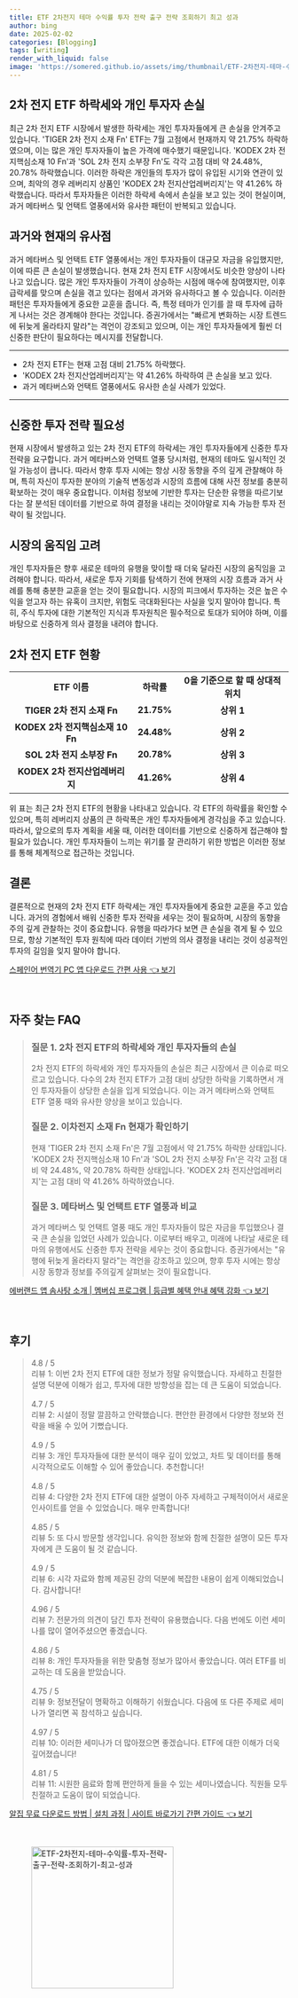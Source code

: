 ```yaml
---
title: ETF 2차전지 테마 수익률 투자 전략 출구 전략 조회하기 최고 성과
author: bing
date: 2025-02-02
categories: [Blogging]
tags: [writing]
render_with_liquid: false
image: 'https://somered.github.io/assets/img/thumbnail/ETF-2차전지-테마-수익률-투자-전략-출구-전략-조회하기-최고-성과.webp'
---
```



<h2 id='2차 전지 ETF 하락세와 개인 투자자 손실'>2차 전지 ETF 하락세와 개인 투자자 손실</h2>

<p>최근 2차 전지 ETF 시장에서 발생한 하락세는 개인 투자자들에게 큰 손실을 안겨주고 있습니다. 'TIGER 2차 전지 소재 Fn' ETF는 7월 고점에서 현재까지 약 21.75% 하락하였으며, 이는 많은 개인 투자자들이 높은 가격에 매수했기 때문입니다. 'KODEX 2차 전지핵심소재 10 Fn'과 'SOL 2차 전지 소부장 Fn'도 각각 고점 대비 약 24.48%, 20.78% 하락했습니다. 이러한 하락은 개인들의 투자가 많이 유입된 시기와 연관이 있으며, 최악의 경우 레버리지 상품인 'KODEX 2차 전지산업레버리지'는 약 41.26% 하락했습니다. 따라서 투자자들은 이러한 하락세 속에서 손실을 보고 있는 것이 현실이며, 과거 메타버스 및 언택트 열풍에서와 유사한 패턴이 반복되고 있습니다.</p>

<h2 id='과거와 현재의 유사점'>과거와 현재의 유사점</h2>

<p>과거 메타버스 및 언택트 ETF 열풍에서는 개인 투자자들이 대규모 자금을 유입했지만, 이에 따른 큰 손실이 발생했습니다. 현재 2차 전지 ETF 시장에서도 비슷한 양상이 나타나고 있습니다. 많은 개인 투자자들이 가격이 상승하는 시점에 매수에 참여했지만, 이후 급락세를 맞으며 손실을 겪고 있다는 점에서 과거와 유사하다고 볼 수 있습니다. 이러한 패턴은 투자자들에게 중요한 교훈을 줍니다. 즉, 특정 테마가 인기를 끌 때 투자에 급하게 나서는 것은 경계해야 한다는 것입니다. 증권가에서는 "빠르게 변화하는 시장 트렌드에 뒤늦게 올라타지 말라"는 격언이 강조되고 있으며, 이는 개인 투자자들에게 훨씬 더 신중한 판단이 필요하다는 메시지를 전달합니다.</p>

<hr />

<ul>
    <li>2차 전지 ETF는 현재 고점 대비 21.75% 하락했다.</li>
    <li>'KODEX 2차 전지산업레버리지'는 약 41.26% 하락하여 큰 손실을 보고 있다.</li>
    <li>과거 메타버스와 언택트 열풍에서도 유사한 손실 사례가 있었다.</li>
</ul>

<hr />

<h2 id='신중한 투자 전략 필요성'>신중한 투자 전략 필요성</h2>

<p>현재 시장에서 발생하고 있는 2차 전지 ETF의 하락세는 개인 투자자들에게 신중한 투자 전략을 요구합니다. 과거 메타버스와 언택트 열풍 당시처럼, 현재의 테마도 일시적인 것일 가능성이 큽니다. 따라서 향후 투자 시에는 항상 시장 동향을 주의 깊게 관찰해야 하며, 특히 자신이 투자한 분야의 기술적 변동성과 시장의 흐름에 대해 사전 정보를 충분히 확보하는 것이 매우 중요합니다. 이처럼 정보에 기반한 투자는 단순한 유행을 따르기보다는 잘 분석된 데이터를 기반으로 하여 결정을 내리는 것이야말로 지속 가능한 투자 전략이 될 것입니다.</p>

<h2 id='시장의 움직임 고려'>시장의 움직임 고려</h2>

<p>개인 투자자들은 향후 새로운 테마의 유행을 맞이할 때 더욱 달라진 시장의 움직임을 고려해야 합니다. 따라서, 새로운 투자 기회를 탐색하기 전에 현재의 시장 흐름과 과거 사례를 통해 충분한 교훈을 얻는 것이 필요합니다. 시장의 피크에서 투자하는 것은 높은 수익을 얻고자 하는 유혹이 크지만, 위험도 극대화된다는 사실을 잊지 말아야 합니다. 특히, 주식 투자에 대한 기본적인 지식과 투자원칙은 필수적으로 토대가 되어야 하며, 이를 바탕으로 신중하게 의사 결정을 내려야 합니다.</p>

<h2 id='2차 전지 ETF 현황'>2차 전지 ETF 현황</h2>

<table>
    <tr>
        <td style="text-align: center; height: 17px;"><b>ETF 이름</b></td>
        <td style="text-align: center; height: 17px;"><b>하락률</b></td>
        <td style="text-align: center; height: 17px;"><b>0을 기준으로 할 때 상대적 위치</b></td>
    </tr>
    <tr>
        <td style="text-align: center; height: 17px;"><b>TIGER 2차 전지 소재 Fn</b></td>
        <td style="text-align: center; height: 17px;"><b>21.75%</b></td>
        <td style="text-align: center; height: 17px;"><b>상위 1</b></td>
    </tr>
    <tr>
        <td style="text-align: center; height: 17px;"><b>KODEX 2차 전지핵심소재 10 Fn</b></td>
        <td style="text-align: center; height: 17px;"><b>24.48%</b></td>
        <td style="text-align: center; height: 17px;"><b>상위 2</b></td>
    </tr>
    <tr>
        <td style="text-align: center; height: 17px;"><b>SOL 2차 전지 소부장 Fn</b></td>
        <td style="text-align: center; height: 17px;"><b>20.78%</b></td>
        <td style="text-align: center; height: 17px;"><b>상위 3</b></td>
    </tr>
    <tr>
        <td style="text-align: center; height: 17px;"><b>KODEX 2차 전지산업레버리지</b></td>
        <td style="text-align: center; height: 17px;"><b>41.26%</b></td>
        <td style="text-align: center; height: 17px;"><b>상위 4</b></td>
    </tr>
</table>

<p>위 표는 최근 2차 전지 ETF의 현황을 나타내고 있습니다. 각 ETF의 하락률을 확인할 수 있으며, 특히 레버리지 상품의 큰 하락폭은 개인 투자자들에게 경각심을 주고 있습니다. 따라서, 앞으로의 투자 계획을 세울 때, 이러한 데이터를 기반으로 신중하게 접근해야 할 필요가 있습니다. 개인 투자자들이 느끼는 위기를 잘 관리하기 위한 방법은 이러한 정보를 통해 체계적으로 접근하는 것입니다.</p>

<h2 id='결론'>결론</h2>

<p>결론적으로 현재의 2차 전지 ETF 하락세는 개인 투자자들에게 중요한 교훈을 주고 있습니다. 과거의 경험에서 배워 신중한 투자 전략을 세우는 것이 필요하며, 시장의 동향을 주의 깊게 관찰하는 것이 중요합니다. 유행을 따라가다 보면 큰 손실을 겪게 될 수 있으므로, 항상 기본적인 투자 원칙에 따라 데이터 기반의 의사 결정을 내리는 것이 성공적인 투자의 길임을 잊지 말아야 합니다.</p>


<p><a class="click-button" title="스페인어 번역기 PC 앱 다운로드 간편 사용" href="https://somered.github.io/posts/%EC%8A%A4%ED%8E%98%EC%9D%B8%EC%96%B4-%EB%B2%88%EC%97%AD%EA%B8%B0-PC-%EC%95%B1-%EB%8B%A4%EC%9A%B4%EB%A1%9C%EB%93%9C-%EA%B0%84%ED%8E%B8-%EC%82%AC%EC%9A%A9/" rel="dofollow">스페인어 번역기 PC 앱 다운로드 간편 사용 👈 보기</a></p><br>
<h2 id='자주_찾는_FAQ'>자주 찾는 FAQ</h2>
<div itemscope="" itemtype="https://schema.org/FAQPage"> 
<blockquote> 
<div itemscope="" itemprop="mainEntity" itemtype="https://schema.org/Question"> 
<h3 itemprop="name">질문 1. 2차 전지 ETF의 하락세와 개인 투자자들의 손실</h3> 
<div itemscope="" itemprop="acceptedAnswer" itemtype="https://schema.org/Answer"> 
<span itemprop="text"> 
<p>2차 전지 ETF의 하락세와 개인 투자자들의 손실은 최근 시장에서 큰 이슈로 떠오르고 있습니다. 다수의 2차 전지 ETF가 고점 대비 상당한 하락을 기록하면서 개인 투자자들이 상당한 손실을 입게 되었습니다. 이는 과거 메타버스와 언택트 ETF 열풍 때와 유사한 양상을 보이고 있습니다.</p> 
</span> 
</div> 
</div> 

<div itemscope="" itemprop="mainEntity" itemtype="https://schema.org/Question"> 
<h3 itemprop="name">질문 2. 이차전지 소재 Fn 현재가 확인하기</h3> 
<div itemscope="" itemprop="acceptedAnswer" itemtype="https://schema.org/Answer"> 
<span itemprop="text"> 
<p>현재 'TIGER 2차 전지 소재 Fn'은 7월 고점에서 약 21.75% 하락한 상태입니다. 'KODEX 2차 전지핵심소재 10 Fn'과 'SOL 2차 전지 소부장 Fn'은 각각 고점 대비 약 24.48%, 약 20.78% 하락한 상태입니다. 'KODEX 2차 전지산업레버리지'는 고점 대비 약 41.26% 하락하였습니다.</p> 
</span> 
</div> 
</div> 

<div itemscope="" itemprop="mainEntity" itemtype="https://schema.org/Question"> 
<h3 itemprop="name">질문 3. 메타버스 및 언택트 ETF 열풍과 비교</h3> 
<div itemscope="" itemprop="acceptedAnswer" itemtype="https://schema.org/Answer"> 
<span itemprop="text"> 
<p>과거 메타버스 및 언택트 열풍 때도 개인 투자자들이 많은 자금을 투입했으나 결국 큰 손실을 입었던 사례가 있습니다. 이로부터 배우고, 미래에 나타날 새로운 테마의 유행에서도 신중한 투자 전략을 세우는 것이 중요합니다. 증권가에서는 "유행에 뒤늦게 올라타지 말라"는 격언을 강조하고 있으며, 향후 투자 시에는 항상 시장 동향과 정보를 주의깊게 살펴보는 것이 필요합니다.</p> 
</span> 
</div> 
</div> 
</blockquote> 
</div>
<p><a class="click-button" title="에버랜드 앱 솜사탕 소개 | 멤버십 프로그램 | 등급별 혜택 안내 혜택 강화" href="https://somered.github.io/posts/%EC%97%90%EB%B2%84%EB%9E%9C%EB%93%9C-%EC%95%B1-%EC%86%9C%EC%82%AC%ED%83%95-%EC%86%8C%EA%B0%9C-%EB%A9%A4%EB%B2%84%EC%8B%AD-%ED%94%84%EB%A1%9C%EA%B7%B8%EB%9E%A8-%EB%93%B1%EA%B8%89%EB%B3%84-%ED%98%9C%ED%83%9D-%EC%95%88%EB%82%B4-%ED%98%9C%ED%83%9D-%EA%B0%95%ED%99%94/" rel="dofollow">에버랜드 앱 솜사탕 소개 | 멤버십 프로그램 | 등급별 혜택 안내 혜택 강화 👈 보기</a></p><br>
<h2 id='후기'>후기</h2>
<div itemscope itemtype="https://schema.org/Product">
  <blockquote>
  <div itemprop="review" itemscope itemtype="https://schema.org/Review">
      <div itemprop="reviewRating" itemscope itemtype="https://schema.org/Rating"> <span itemprop="ratingValue">4.8</span> / <span itemprop="bestRating">5</span> </div>
      <span itemprop="reviewBody">리뷰 1: 이번 2차 전지 ETF에 대한 정보가 정말 유익했습니다. 자세하고 친절한 설명 덕분에 이해가 쉽고, 투자에 대한 방향성을 잡는 데 큰 도움이 되었습니다.</span>
  </div>
  <br>
  <div itemprop="review" itemscope itemtype="https://schema.org/Review">
      <div itemprop="reviewRating" itemscope itemtype="https://schema.org/Rating"> <span itemprop="ratingValue">4.7</span> / <span itemprop="bestRating">5</span> </div>
      <span itemprop="reviewBody">리뷰 2: 시설이 정말 깔끔하고 안락했습니다. 편안한 환경에서 다양한 정보와 전략을 배울 수 있어 기뻤습니다.</span>
  </div>
  <br>
  <div itemprop="review" itemscope itemtype="https://schema.org/Review">
      <div itemprop="reviewRating" itemscope itemtype="https://schema.org/Rating"> <span itemprop="ratingValue">4.9</span> / <span itemprop="bestRating">5</span> </div>
      <span itemprop="reviewBody">리뷰 3: 개인 투자자들에 대한 분석이 매우 깊이 있었고, 차트 및 데이터를 통해 시각적으로도 이해할 수 있어 좋았습니다. 추천합니다!</span>
  </div>
  <br>
  <div itemprop="review" itemscope itemtype="https://schema.org/Review">
      <div itemprop="reviewRating" itemscope itemtype="https://schema.org/Rating"> <span itemprop="ratingValue">4.8</span> / <span itemprop="bestRating">5</span> </div>
      <span itemprop="reviewBody">리뷰 4: 다양한 2차 전지 ETF에 대한 설명이 아주 자세하고 구체적이어서 새로운 인사이트를 얻을 수 있었습니다. 매우 만족합니다!</span>
  </div>
  <br>
  <div itemprop="review" itemscope itemtype="https://schema.org/Review">
      <div itemprop="reviewRating" itemscope itemtype="https://schema.org/Rating"> <span itemprop="ratingValue">4.85</span> / <span itemprop="bestRating">5</span> </div>
      <span itemprop="reviewBody">리뷰 5: 또 다시 방문할 생각입니다. 유익한 정보와 함께 친절한 설명이 모든 투자자에게 큰 도움이 될 것 같습니다.</span>
  </div>
  <br>
  <div itemprop="review" itemscope itemtype="https://schema.org/Review">
      <div itemprop="reviewRating" itemscope itemtype="https://schema.org/Rating"> <span itemprop="ratingValue">4.9</span> / <span itemprop="bestRating">5</span> </div>
      <span itemprop="reviewBody">리뷰 6: 시각 자료와 함께 제공된 강의 덕분에 복잡한 내용이 쉽게 이해되었습니다. 감사합니다!</span>
  </div>
  <br>
  <div itemprop="review" itemscope itemtype="https://schema.org/Review">
      <div itemprop="reviewRating" itemscope itemtype="https://schema.org/Rating"> <span itemprop="ratingValue">4.96</span> / <span itemprop="bestRating">5</span> </div>
      <span itemprop="reviewBody">리뷰 7: 전문가의 의견이 담긴 투자 전략이 유용했습니다. 다음 번에도 이런 세미나를 많이 열어주셨으면 좋겠습니다.</span>
  </div>
  <br>
  <div itemprop="review" itemscope itemtype="https://schema.org/Review">
      <div itemprop="reviewRating" itemscope itemtype="https://schema.org/Rating"> <span itemprop="ratingValue">4.86</span> / <span itemprop="bestRating">5</span> </div>
      <span itemprop="reviewBody">리뷰 8: 개인 투자자들을 위한 맞춤형 정보가 많아서 좋았습니다. 여러 ETF를 비교하는 데 도움을 받았습니다.</span>
  </div>
  <br>
  <div itemprop="review" itemscope itemtype="https://schema.org/Review">
      <div itemprop="reviewRating" itemscope itemtype="https://schema.org/Rating"> <span itemprop="ratingValue">4.75</span> / <span itemprop="bestRating">5</span> </div>
      <span itemprop="reviewBody">리뷰 9: 정보전달이 명확하고 이해하기 쉬웠습니다. 다음에 또 다른 주제로 세미나가 열리면 꼭 참석하고 싶습니다.</span>
  </div>
  <br>
  <div itemprop="review" itemscope itemtype="https://schema.org/Review">
      <div itemprop="reviewRating" itemscope itemtype="https://schema.org/Rating"> <span itemprop="ratingValue">4.97</span> / <span itemprop="bestRating">5</span> </div>
      <span itemprop="reviewBody">리뷰 10: 이러한 세미나가 더 많아졌으면 좋겠습니다. ETF에 대한 이해가 더욱 깊어졌습니다!</span>
  </div>
  <br>
  <div itemprop="review" itemscope itemtype="https://schema.org/Review">
      <div itemprop="reviewRating" itemscope itemtype="https://schema.org/Rating"> <span itemprop="ratingValue">4.81</span> / <span itemprop="bestRating">5</span> </div>
      <span itemprop="reviewBody">리뷰 11: 시원한 음료와 함께 편안하게 들을 수 있는 세미나였습니다. 직원들 모두 친절하고 도움이 많이 되었습니다.</span>
  </div>
  </blockquote>
</div>
<p><a class="click-button" title="알집 무료 다운로드 방법 | 설치 과정 | 사이트 바로가기 간편 가이드" href="https://somered.github.io/posts/%EC%95%8C%EC%A7%91-%EB%AC%B4%EB%A3%8C-%EB%8B%A4%EC%9A%B4%EB%A1%9C%EB%93%9C-%EB%B0%A9%EB%B2%95-%EC%84%A4%EC%B9%98-%EA%B3%BC%EC%A0%95-%EC%82%AC%EC%9D%B4%ED%8A%B8-%EB%B0%94%EB%A1%9C%EA%B0%80%EA%B8%B0-%EA%B0%84%ED%8E%B8-%EA%B0%80%EC%9D%B4%EB%93%9C/" rel="dofollow">알집 무료 다운로드 방법 | 설치 과정 | 사이트 바로가기 간편 가이드 👈 보기</a></p><br>
<figure class="image"><img src="https://somered.github.io/assets/img/thumbnail/ETF-2차전지-테마-수익률-투자-전략-출구-전략-조회하기-최고-성과.webp" alt="ETF-2차전지-테마-수익률-투자-전략-출구-전략-조회하기-최고-성과" width="256" height="256"></figure>